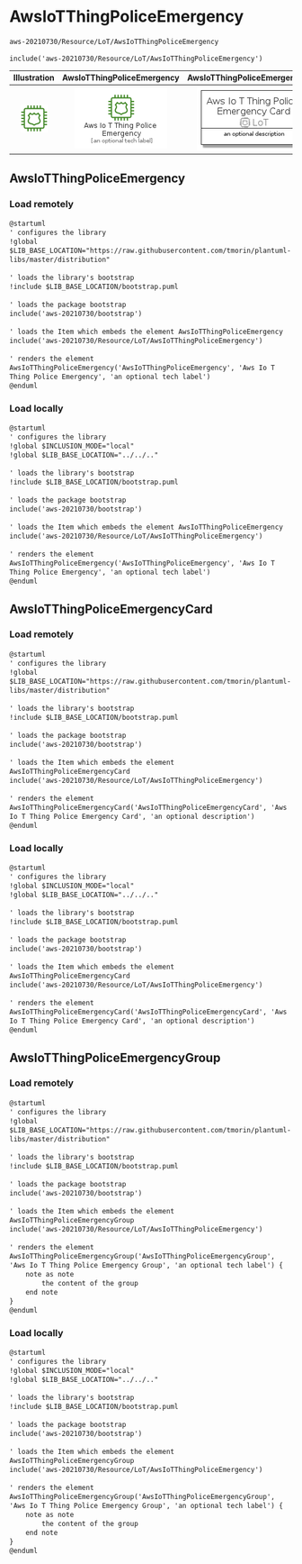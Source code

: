 # AwsIoTThingPoliceEmergency


```text
aws-20210730/Resource/LoT/AwsIoTThingPoliceEmergency
```

```text
include('aws-20210730/Resource/LoT/AwsIoTThingPoliceEmergency')
```



| Illustration | AwsIoTThingPoliceEmergency | AwsIoTThingPoliceEmergencyCard | AwsIoTThingPoliceEmergencyGroup |
| :---: | :---: | :---: | :---: |
| ![illustration for Illustration](../../../aws-20210730/Resource/LoT/AwsIoTThingPoliceEmergency.png) | ![illustration for AwsIoTThingPoliceEmergency](../../../aws-20210730/Resource/LoT/AwsIoTThingPoliceEmergency.Local.png) | ![illustration for AwsIoTThingPoliceEmergencyCard](../../../aws-20210730/Resource/LoT/AwsIoTThingPoliceEmergencyCard.Local.png) | ![illustration for AwsIoTThingPoliceEmergencyGroup](../../../aws-20210730/Resource/LoT/AwsIoTThingPoliceEmergencyGroup.Local.png) |




## AwsIoTThingPoliceEmergency

### Load remotely
```plantuml
@startuml
' configures the library
!global $LIB_BASE_LOCATION="https://raw.githubusercontent.com/tmorin/plantuml-libs/master/distribution"

' loads the library's bootstrap
!include $LIB_BASE_LOCATION/bootstrap.puml

' loads the package bootstrap
include('aws-20210730/bootstrap')

' loads the Item which embeds the element AwsIoTThingPoliceEmergency
include('aws-20210730/Resource/LoT/AwsIoTThingPoliceEmergency')

' renders the element
AwsIoTThingPoliceEmergency('AwsIoTThingPoliceEmergency', 'Aws Io T Thing Police Emergency', 'an optional tech label')
@enduml
```

### Load locally
```plantuml
@startuml
' configures the library
!global $INCLUSION_MODE="local"
!global $LIB_BASE_LOCATION="../../.."

' loads the library's bootstrap
!include $LIB_BASE_LOCATION/bootstrap.puml

' loads the package bootstrap
include('aws-20210730/bootstrap')

' loads the Item which embeds the element AwsIoTThingPoliceEmergency
include('aws-20210730/Resource/LoT/AwsIoTThingPoliceEmergency')

' renders the element
AwsIoTThingPoliceEmergency('AwsIoTThingPoliceEmergency', 'Aws Io T Thing Police Emergency', 'an optional tech label')
@enduml
```

## AwsIoTThingPoliceEmergencyCard

### Load remotely
```plantuml
@startuml
' configures the library
!global $LIB_BASE_LOCATION="https://raw.githubusercontent.com/tmorin/plantuml-libs/master/distribution"

' loads the library's bootstrap
!include $LIB_BASE_LOCATION/bootstrap.puml

' loads the package bootstrap
include('aws-20210730/bootstrap')

' loads the Item which embeds the element AwsIoTThingPoliceEmergencyCard
include('aws-20210730/Resource/LoT/AwsIoTThingPoliceEmergency')

' renders the element
AwsIoTThingPoliceEmergencyCard('AwsIoTThingPoliceEmergencyCard', 'Aws Io T Thing Police Emergency Card', 'an optional description')
@enduml
```

### Load locally
```plantuml
@startuml
' configures the library
!global $INCLUSION_MODE="local"
!global $LIB_BASE_LOCATION="../../.."

' loads the library's bootstrap
!include $LIB_BASE_LOCATION/bootstrap.puml

' loads the package bootstrap
include('aws-20210730/bootstrap')

' loads the Item which embeds the element AwsIoTThingPoliceEmergencyCard
include('aws-20210730/Resource/LoT/AwsIoTThingPoliceEmergency')

' renders the element
AwsIoTThingPoliceEmergencyCard('AwsIoTThingPoliceEmergencyCard', 'Aws Io T Thing Police Emergency Card', 'an optional description')
@enduml
```

## AwsIoTThingPoliceEmergencyGroup

### Load remotely
```plantuml
@startuml
' configures the library
!global $LIB_BASE_LOCATION="https://raw.githubusercontent.com/tmorin/plantuml-libs/master/distribution"

' loads the library's bootstrap
!include $LIB_BASE_LOCATION/bootstrap.puml

' loads the package bootstrap
include('aws-20210730/bootstrap')

' loads the Item which embeds the element AwsIoTThingPoliceEmergencyGroup
include('aws-20210730/Resource/LoT/AwsIoTThingPoliceEmergency')

' renders the element
AwsIoTThingPoliceEmergencyGroup('AwsIoTThingPoliceEmergencyGroup', 'Aws Io T Thing Police Emergency Group', 'an optional tech label') {
    note as note
        the content of the group
    end note
}
@enduml
```

### Load locally
```plantuml
@startuml
' configures the library
!global $INCLUSION_MODE="local"
!global $LIB_BASE_LOCATION="../../.."

' loads the library's bootstrap
!include $LIB_BASE_LOCATION/bootstrap.puml

' loads the package bootstrap
include('aws-20210730/bootstrap')

' loads the Item which embeds the element AwsIoTThingPoliceEmergencyGroup
include('aws-20210730/Resource/LoT/AwsIoTThingPoliceEmergency')

' renders the element
AwsIoTThingPoliceEmergencyGroup('AwsIoTThingPoliceEmergencyGroup', 'Aws Io T Thing Police Emergency Group', 'an optional tech label') {
    note as note
        the content of the group
    end note
}
@enduml
```

